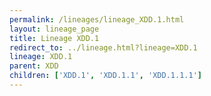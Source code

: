 ```yaml
---
permalink: /lineages/lineage_XDD.1.html
layout: lineage_page
title: Lineage XDD.1
redirect_to: ../lineage.html?lineage=XDD.1
lineage: XDD.1
parent: XDD
children: ['XDD.1', 'XDD.1.1', 'XDD.1.1.1']
---
```

